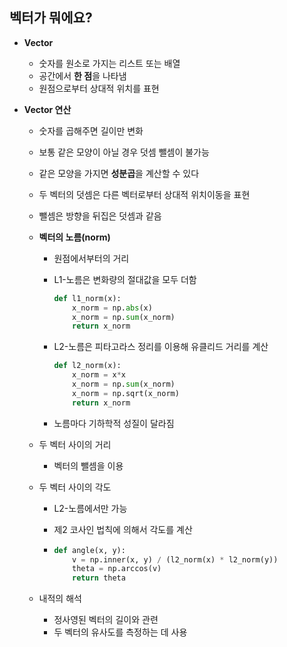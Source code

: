 ## 벡터가 뭐에요?

- **Vector**

  - 숫자를 원소로 가지는 리스트 또는 배열
  - 공간에서 **한 점**을 나타냄
  - 원점으로부터 상대적 위치를 표현

- **Vector 연산**

  - 숫자를 곱해주면 길이만 변화

  - 보통 같은 모양이 아닐 경우 덧셈 뺄셈이 불가능

  - 같은 모양을 가지면 **성분곱**을 계산할 수 있다

  - 두 벡터의 덧셈은 다른 벡터로부터 상대적 위치이동을 표현

  - 뺄셈은 방향을 뒤집은 덧셈과 같음

  - **벡터의 노름(norm)**

    - 원점에서부터의 거리

    - L1-노름은 변화량의 절대값을 모두 더함

      ```python
      def l1_norm(x):
          x_norm = np.abs(x)
          x_norm = np.sum(x_norm)
          return x_norm
      ```

      

    - L2-노름은 피타고라스 정리를 이용해 유클리드 거리를 계산

      ```python
      def l2_norm(x):
          x_norm = x*x
          x_norm = np.sum(x_norm)
          x_norm = np.sqrt(x_norm)
          return x_norm    
      ```

    - 노름마다 기하학적 성질이 달라짐
      

  - 두 벡터 사이의 거리

    - 벡터의 뺄셈을 이용

  - 두 벡터 사이의 각도

    - L2-노름에서만 가능

    - 제2 코사인 법칙에 의해서 각도를 계산

    - ```python
      def angle(x, y):
          v = np.inner(x, y) / (l2_norm(x) * l2_norm(y))
          theta = np.arccos(v)
          return theta
      ```

  - 내적의 해석

    - 정사영된 벡터의 길이와 관련
    - 두 벡터의 유사도를 측정하는 데 사용
